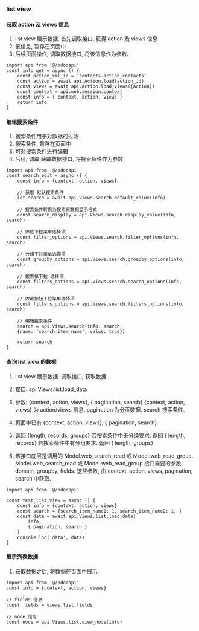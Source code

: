### list view

#### 获取 action 及 views 信息

1. list view 展示数据. 首先调取接口, 获得 action 及 views 信息
2. 该信息, 暂存在页面中
3. 后续页面操作, 调取数据接口, 将该信息作为参数.

```
import api from '@/odooapi'
const info_get = async () {
    const action_xml_id = 'contacts.action_contacts'
    const action = await api.Action.load(action_id)
    const views = await api.Action.load_views({action})
    const context = api.web.session.context
    const info = { context, action, views }
    return info
}

```

#### 编辑搜索条件

1. 搜索条件用于对数据的过滤
2. 搜索条件, 暂存在页面中
3. 可对搜索条件进行编辑
4. 后续, 调取 获取数据接口, 将搜索条件作为参数

```
import api from '@/odooapi'
const search_edit = async () {
    const info = {context, action, views}

    // 获取 默认搜索条件
    let search = await api.Views.search.default_value(info)

    // 搜索条件转换为搜索框数据显示格式
    const search_display = api.Views.search.display_value(info, search)

    // 筛选下拉菜单选择项
    const filter_options = api.Views.search.filter_options(info, search)

    // 分组下拉菜单选择项
    const groupby_options = api.Views.search.groupby_options(info, search)

    // 搜索框下拉 选择项
    const filters_options = api.Views.search.search_options(info, search)

    // 收藏按钮下拉菜单选择项
    const filters_options = api.Views.search.filters_options(info, search)

    // 编辑搜索条件
    search = api.Views.search(info, search,
    {name: 'search_item_name', value: true})

    return search
}

```

#### 查询 list view 的数据

1. list view 展示数据. 调取接口, 获取数据.
2. 接口: api.Views.list.load_data
3. 参数: {context, action, views}, { pagination, search}
   {context, action, views} 为 action/views 信息.
   pagination 为分页数据.
   search 搜索条件.
4. 页面中已有 {context, action, views}, { pagination, search}
5. 返回 {length, records, groups}
   若搜索条件中无分组要求. 返回 { length, records}
   若搜索条件中有分组要求. 返回 { length, groups}

6. 该接口底层是调用的 Model.web_search_read 或 Model.web_read_group.
   Model.web_search_read 或 Model.web_read_group 接口需要的参数:
   domain, groupby, fields.
   这些参数, 由 context, action, views, pagination, search 中获取.

```
import api from '@/odooapi'

const test_list_view = async () {
    const info = {context, action, views}
    const search = {search_item_name1: 1, search_item_name2: 1, }
    const data = await api.Views.list.load_data(
        info,
        { pagination, search }
    )
    console.log('data', data)
}

```

#### 展示列表数据

1. 获取数据之后, 将数据在页面中展示.

```
import api from '@/odooapi'
const info = {context, action, views}

// fields 信息
const fields = views.list.fields

// node 信息
const node = api.Views.list.view_node(info)

```
